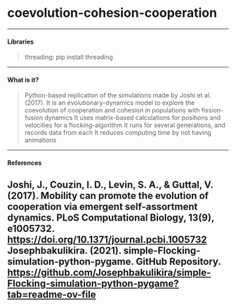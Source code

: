 # coevolution-cohesion-cooperation
---
#### Libraries
 > threading: pip install threading

---
#### What is it?
 > Python-based replication of the simulations made by Joshi et al. (2017).
 > It is an evolutionary-dynamics model to explore the coevolution of cooperation and cohesion in populations with fission-fusion dynamics
 > It uses matrix-based calculations for positions and velocities for a flocking-algorithm
 > It runs for several generations, and records data from each
 > It reduces computing time by not having animations
 > 
 ---
#### References
Joshi, J., Couzin, I. D., Levin, S. A., & Guttal, V. (2017). Mobility can promote the evolution of cooperation via emergent self-assortment dynamics. PLoS Computational Biology, 13(9), e1005732. https://doi.org/10.1371/journal.pcbi.1005732
Josephbakulikira. (2021). simple-Flocking-simulation-python-pygame. GitHub Repository. https://github.com/Josephbakulikira/simple-Flocking-simulation-python-pygame?tab=readme-ov-file
---

